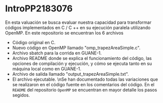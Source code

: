 # IntroPP2183076
En esta valuación se busca evaluar nuestra capacidad para transformar códigos implementados en C / C ++ en su ejecución paralela utilizando OpenMP.
En este repositorio se encuentran los 6 archivos
* Código original en C.
* Nuevo código en OpenMP llamado "omp_trapezAreaSimple.c".
* Archivo sbatch para la corrida en GUANE-1.
* Archivo README donde se explica el funcionamiento del código, las opciones de compilación y ejecución, y cómo se ejecuta tanto en su máquina local como en GUANE-1.
* Archivo de salida llamado "output_trapezAreaSimple.txt".
* El archivo ejecutable.
\nSe han documentado todas las variaciones que se realizaron en el código fuente en los comentarios del código.
En el ```README``` del repositorio ```OpenMP``` se encuentran en mayor detalle los pasos segidos.
